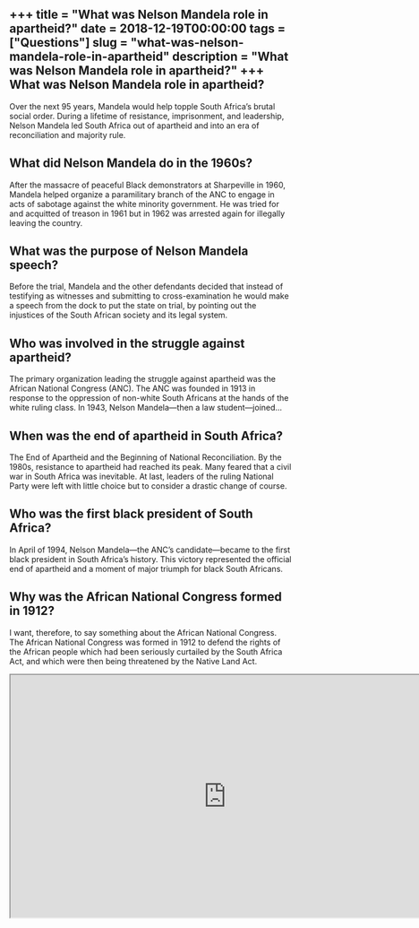 +++
title = "What was Nelson Mandela role in apartheid?"
date = 2018-12-19T00:00:00
tags = ["Questions"]
slug = "what-was-nelson-mandela-role-in-apartheid"
description = "What was Nelson Mandela role in apartheid?"
+++
What was Nelson Mandela role in apartheid?
------------------------------------------

Over the next 95 years, Mandela would help topple South Africa’s brutal social order. During a lifetime of resistance, imprisonment, and leadership, Nelson Mandela led South Africa out of apartheid and into an era of reconciliation and majority rule.

What did Nelson Mandela do in the 1960s?
----------------------------------------

After the massacre of peaceful Black demonstrators at Sharpeville in 1960, Mandela helped organize a paramilitary branch of the ANC to engage in acts of sabotage against the white minority government. He was tried for and acquitted of treason in 1961 but in 1962 was arrested again for illegally leaving the country.

What was the purpose of Nelson Mandela speech?
----------------------------------------------

Before the trial, Mandela and the other defendants decided that instead of testifying as witnesses and submitting to cross-examination he would make a speech from the dock to put the state on trial, by pointing out the injustices of the South African society and its legal system.

Who was involved in the struggle against apartheid?
---------------------------------------------------

The primary organization leading the struggle against apartheid was the African National Congress (ANC). The ANC was founded in 1913 in response to the oppression of non-white South Africans at the hands of the white ruling class. In 1943, Nelson Mandela—then a law student—joined…

When was the end of apartheid in South Africa?
----------------------------------------------

The End of Apartheid and the Beginning of National Reconciliation. By the 1980s, resistance to apartheid had reached its peak. Many feared that a civil war in South Africa was inevitable. At last, leaders of the ruling National Party were left with little choice but to consider a drastic change of course.

Who was the first black president of South Africa?
--------------------------------------------------

In April of 1994, Nelson Mandela—the ANC’s candidate—became to the first black president in South Africa’s history. This victory represented the official end of apartheid and a moment of major triumph for black South Africans.

Why was the African National Congress formed in 1912?
-----------------------------------------------------

I want, therefore, to say something about the African National Congress. The African National Congress was formed in 1912 to defend the rights of the African people which had been seriously curtailed by the South Africa Act, and which were then being threatened by the Native Land Act.

<iframe allow="accelerometer; autoplay; clipboard-write; encrypted-media; gyroscope; picture-in-picture" allowfullscreen="" class="__youtube_prefs__  epyt-is-override  no-lazyload" data-no-lazy="1" data-origheight="433" data-origwidth="770" data-skipgform_ajax_framebjll="" height="433" id="_ytid_46026" loading="lazy" src="https://www.youtube.com/embed/t3OrcQ18JtY?enablejsapi=1&autoplay=0&cc_load_policy=0&cc_lang_pref=&iv_load_policy=1&loop=0&modestbranding=0&rel=1&fs=1&playsinline=0&autohide=2&theme=dark&color=red&controls=1&" title="YouTube player" width="770"></iframe>